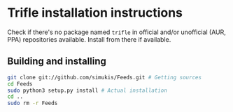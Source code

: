 # Trifle installation instructions

Check if there's no package named `trifle` in official and/or unofficial
(AUR, PPA) repositories available. Install from there if available.

## Building and installing

```sh
git clone git://github.com/simukis/Feeds.git # Getting sources
cd Feeds
sudo python3 setup.py install # Actual installation
cd ..
sudo rm -r Feeds
```
